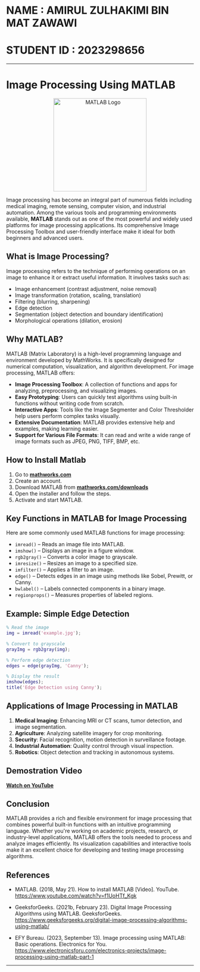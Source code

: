 # NAME : AMIRUL ZULHAKIMI BIN MAT ZAWAWI
# STUDENT ID : 2023298656

---

# Image Processing Using MATLAB
<p align="center">
  <img src="https://github.com/user-attachments/assets/892a55ea-56d5-4f47-91af-9f692787dba4" alt="MATLAB Logo" width="250">
</p>

Image processing has become an integral part of numerous fields including medical imaging, remote sensing, computer vision, and industrial automation. Among the various tools and programming environments available, **MATLAB** stands out as one of the most powerful and widely used platforms for image processing applications. Its comprehensive Image Processing Toolbox and user-friendly interface make it ideal for both beginners and advanced users.

## What is Image Processing?

Image processing refers to the technique of performing operations on an image to enhance it or extract useful information. It involves tasks such as:

- Image enhancement (contrast adjustment, noise removal)
- Image transformation (rotation, scaling, translation)
- Filtering (blurring, sharpening)
- Edge detection
- Segmentation (object detection and boundary identification)
- Morphological operations (dilation, erosion)

## Why MATLAB?

MATLAB (Matrix Laboratory) is a high-level programming language and environment developed by MathWorks. It is specifically designed for numerical computation, visualization, and algorithm development. For image processing, MATLAB offers:

- **Image Processing Toolbox**: A collection of functions and apps for analyzing, preprocessing, and visualizing images.
- **Easy Prototyping**: Users can quickly test algorithms using built-in functions without writing code from scratch.
- **Interactive Apps**: Tools like the Image Segmenter and Color Thresholder help users perform complex tasks visually.
- **Extensive Documentation**: MATLAB provides extensive help and examples, making learning easier.
- **Support for Various File Formats**: It can read and write a wide range of image formats such as JPEG, PNG, TIFF, BMP, etc.

## How to Install Matlab
  
  1. Go to [**mathworks.com**](https://www.mathworks.com)
  2. Create an account.
  3. Download MATLAB from [**mathworks.com/downloads**](https://www.mathworks.com/downloads)
  4. Open the installer and follow the steps.
  5. Activate and start MATLAB.

## Key Functions in MATLAB for Image Processing

Here are some commonly used MATLAB functions for image processing:

- `imread()` – Reads an image file into MATLAB.
- `imshow()` – Displays an image in a figure window.
- `rgb2gray()` – Converts a color image to grayscale.
- `imresize()` – Resizes an image to a specified size.
- `imfilter()` – Applies a filter to an image.
- `edge()` – Detects edges in an image using methods like Sobel, Prewitt, or Canny.
- `bwlabel()` – Labels connected components in a binary image.
- `regionprops()` – Measures properties of labeled regions.

## Example: Simple Edge Detection

```matlab
% Read the image
img = imread('example.jpg');

% Convert to grayscale
grayImg = rgb2gray(img);

% Perform edge detection
edges = edge(grayImg, 'Canny');

% Display the result
imshow(edges);
title('Edge Detection using Canny');
```

## Applications of Image Processing in MATLAB

1. **Medical Imaging**: Enhancing MRI or CT scans, tumor detection, and image segmentation.
2. **Agriculture**: Analyzing satellite imagery for crop monitoring.
3. **Security**: Facial recognition, motion detection in surveillance footage.
4. **Industrial Automation**: Quality control through visual inspection.
5. **Robotics**: Object detection and tracking in autonomous systems.

## Demostration Video 

[**Watch on YouTube**](https://youtu.be/8BqqzrD9sBo?si=TmEvd_luXKUIY1ir)

## Conclusion

MATLAB provides a rich and flexible environment for image processing that combines powerful built-in functions with an intuitive programming language. Whether you're working on academic projects, research, or industry-level applications, MATLAB offers the tools needed to process and analyze images efficiently. Its visualization capabilities and interactive tools make it an excellent choice for developing and testing image processing algorithms.

## References

- MATLAB. (2018, May 21). How to install MATLAB [Video]. YouTube. https://www.youtube.com/watch?v=f1UoHTf_Kgk
  
- GeeksforGeeks. (2021b, February 23). Digital Image Processing Algorithms using MATLAB. GeeksforGeeks. https://www.geeksforgeeks.org/digital-image-processing-algorithms-using-matlab/
  
- EFY Bureau. (2023, September 13). Image processing using MATLAB: Basic operations. Electronics for You. https://www.electronicsforu.com/electronics-projects/image-processing-using-matlab-part-1

---
